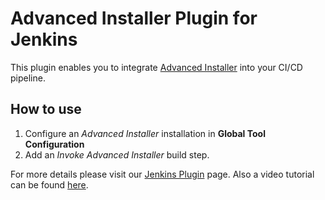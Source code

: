# Advanced Installer Plugin for Jenkins

This plugin enables you to integrate [Advanced Installer](https://www.advancedinstaller.com) into 
your CI/CD pipeline.

## How to use

1. Configure an *Advanced Installer* installation in **Global Tool Configuration**
2. Add an *Invoke Advanced Installer* build step.

For more details please visit our [Jenkins Plugin](https://www.advancedinstaller.com/jenkins-plugin.html)
page. Also a video tutorial can be found [here](https://www.youtube.com/watch?v=7-I8Ok2Jf2Y).